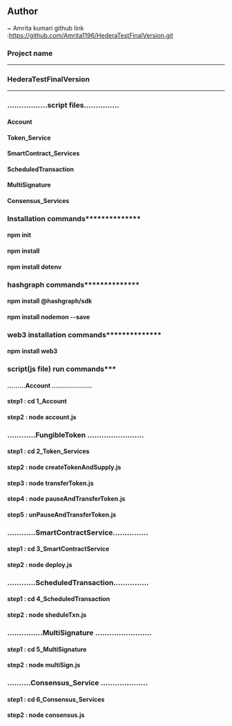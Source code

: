 ## Author
~ Amrita kumari
github link :https://github.com/Amrita1196/HederaTestFinalVersion.git
### Project name
***
### HederaTestFinalVersion
****
### .................script files...............
#### Account
#### Token_Service
#### SmartContract_Services
#### ScheduledTransaction
#### MultiSignature
#### Consensus_Services

### ************Installation commands**************************
#### npm init
#### npm install
#### npm install dotenv

### ************hashgraph commands**************************
#### npm install @hashgraph/sdk
#### npm install nodemon --save

### ************web3 installation commands**************************
#### npm install web3

### ******************************script(js file) run commands*********************************
#### .........Account ....................
 #### step1 : cd 1_Account
 #### step2 : node account.js

### ............FungibleToken ........................
 #### step1 : cd 2_Token_Services
 #### step2 : node createTokenAndSupply.js
 #### step3 : node transferToken.js
 #### step4 : node pauseAndTransferToken.js
 #### step5 : unPauseAndTransferToken.js

### ............SmartContractService...............
 #### step1 : cd 3_SmartContractService
 #### step2 : node deploy.js

### ............ScheduledTransaction...............
#### step1 : cd 4_ScheduledTransaction
#### step2 : node sheduleTxn.js

### ...............MultiSignature ........................
#### step1 : cd 5_MultiSignature
 #### step2 : node multiSign.js

### ..........Consensus_Service ....................
 #### step1 : cd 6_Consensus_Services
#### step2 : node consensus.js

 
